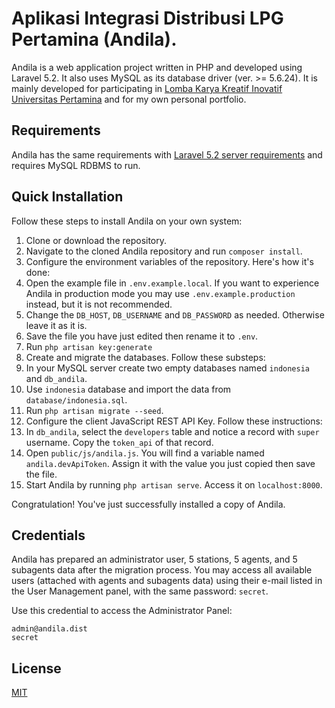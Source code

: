 # Aplikasi Integrasi Distribusi LPG Pertamina (Andila).

Andila is a web application project written in PHP and developed using Laravel 5.2. It also uses MySQL as its database driver (ver. >= 5.6.24). It is mainly developed for participating in [Lomba Karya Kreatif Inovatif Universitas Pertamina](http://pertamina.com/lkkiup2016) and for my own personal portfolio.

## Requirements

Andila has the same requirements with [Laravel 5.2 server requirements](https://laravel.com/docs/5.2) and requires MySQL RDBMS to run.

## Quick Installation

Follow these steps to install Andila on your own system:

1. Clone or download the repository.
2. Navigate to the cloned Andila repository and run ```composer install```.
3. Configure the environment variables of the repository. Here's how it's done:
  1. Open the example file in ```.env.example.local```. If you want to experience Andila in production mode you may use  ```.env.example.production``` instead, but it is not recommended.
  2. Change the ```DB_HOST```, ```DB_USERNAME``` and ```DB_PASSWORD``` as needed. Otherwise leave it as it is.
  3. Save the file you have just edited then rename it to ```.env```.
  4. Run ```php artisan key:generate```
4. Create and migrate the databases. Follow these substeps:
  1. In your MySQL server create two empty databases named ```indonesia``` and ```db_andila```.
  2. Use ```indonesia``` database and import the data from ```database/indonesia.sql```.
  3. Run ```php artisan migrate --seed```.
5. Configure the client JavaScript REST API Key. Follow these instructions:
  1. In ```db_andila```, select the ```developers``` table and notice a record with ```super``` username. Copy the ```token_api``` of that record.
  2. Open ```public/js/andila.js```. You will find a variable named ```andila.devApiToken```. Assign it with the value you just copied then save the file.
6. Start Andila by running ```php artisan serve```. Access it on ```localhost:8000```.

Congratulation! You've just successfully installed a copy of Andila.

## Credentials

Andila has prepared an administrator user, 5 stations, 5 agents, and 5 subagents data after the migration process. You may access all available users (attached with agents and subagents data) using their e-mail listed in the User Management panel, with the same password: ```secret```.

Use this credential to access the Administrator Panel:
```
admin@andila.dist
secret
```

## License

[MIT](https://github.com/purplebubblegum/andila/blob/master/license.md)
